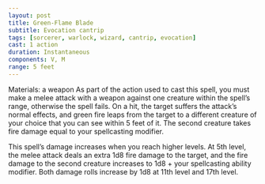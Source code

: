 ```yaml
---
layout: post
title: Green-Flame Blade
subtitle: Evocation cantrip
tags: [sorcerer, warlock, wizard, cantrip, evocation]
cast: 1 action
duration: Instantaneous
components: V, M
range: 5 feet
---
```

Materials: a weapon
As part of the action used to cast this spell, you must make a melee attack with a weapon against one creature within the spell’s range, otherwise the spell fails. On a hit, the target suffers the attack’s normal effects, and green fire leaps from the target to a different creature of your choice that you can see within 5 feet of it. The second creature takes fire damage equal to your spellcasting modifier.

This spell’s damage increases when you reach higher levels. At 5th level, the melee attack deals an extra 1d8 fire damage to the target, and the fire damage to the second creature increases to 1d8 + your spellcasting ability modifier. Both damage rolls increase by 1d8 at 11th level and 17th level.